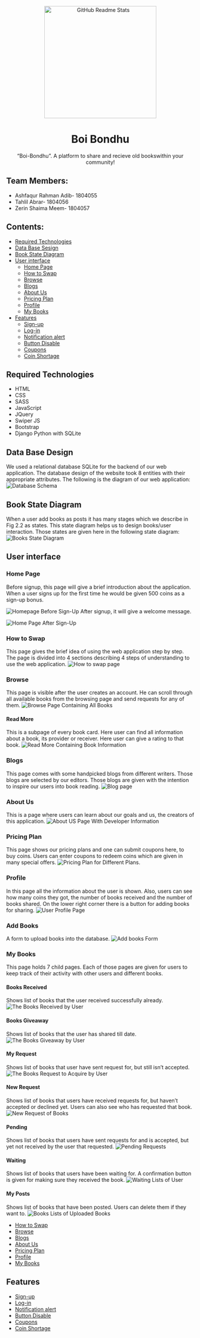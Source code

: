 <p align="center">
  <img width="300px" src="https://img.freepik.com/free-vector/hand-drawn-flat-design-stack-books-illustration_23-2149341898.jpg?w=740&t=st=1698066384~exp=1698066984~hmac=7204140b45fec26f45d3497c087bacdb74f9447f18b168abb953ed8cd9072fff" align="center" alt="GitHub Readme Stats" />

 <h1 align="center">Boi Bondhu</h2>
 <p align="center">“Boi-Bondhu”. A platform to share and recieve old bookswithin your community!</p>
</p>

## Team Members:
* Ashfaqur Rahman Adib- 1804055
* Tahlil Abrar- 1804056
* Zerin Shaima Meem- 1804057
## Contents:
- [Required Technologies](#Required-Technologies)
- [Data Base Sesign](#Data-Base-Design)
- [Book State Diagram](#Book-State-Diagram)
- [User interface](#User-Interface)
  - [Home Page](#Home-Page)
  - [How to Swap](#How-to-swap)
  - [Browse](#Browse)
  - [Blogs](#Blogs)
  - [About Us](#About-Us)
  - [Pricing Plan](#Pricing-Plan)
  - [Profile](#Profile)
  - [My Books](#My-Books)
- [Features](#Features)
  - [Sign-up](#sign-up)
  - [Log-in](#Log-in)
  - [Notification alert](#Notification-alert)
  - [Button Disable](#Button-Disable)
  - [Coupons](#Coupons)
  - [Coin Shortage](#Coin-Shortage)
## Required Technologies
* HTML
* CSS
* SASS
* JavaScript
* JQuery
* Swiper JS
* Bootstrap
* Django Python with SQLite

## Data Base Design
We used a relational database SQLite for the backend of our web application. The database 
design of the website took 8 entities with their appropriate attributes. The following is the 
diagram of our web application:
![Database Schema](readmeImages/DatabaseSchema.jpg)
## Book State Diagram
When a user add books as posts it has many stages which we describe in Fig 2.2 as states. This 
state diagram helps us to design books/user interaction. Those states are given here in the 
following state diagram: 
![Books State Diagram](readmeImages/BooksStateDiagram.jpg)
## User interface
  ### Home Page
  Before signup, this page will give a brief introduction about the application. When a user      signs up for the first time he would be given 500 coins as a sign-up bonus. 
  
  ![Homepage Before Sign-Up ](readmeImages/HomePageBeforeSignup.jpg)
  After signup, it will give a welcome message. 
  
  ![Home Page After Sign-Up ](readmeImages/HomePageAfterSign-Up.jpg)

  ### How to Swap
  This page gives the brief idea of using the web application step by step. The page is divided 
  into 4 sections describing 4 steps of understanding to use the web application.
  ![How to swap page](readmeImages/HowtoSwapPage.jpg)

  ### Browse
  This page is visible after the user creates an account. He can scroll through all available 
  books from the browsing page and send requests for any of them. 
  ![Browse Page Containing All Books](readmeImages/browsePageContainingAllBooks.jpg)

  #### Read More
  This is a subpage of every book card. Here user can find all information about a book, its 
  provider or receiver. Here user can give a rating to that book. 
  ![ Read More Containing Book Information ](readmeImages/ReadMoreContainingBookInformation.jpg)

  ### Blogs
  This page comes with some handpicked blogs from different writers. Those blogs are selected by our editors. Those blogs are given with the intention to inspire our users into book reading. 
  ![Blog page](readmeImages/blogPage.jpg)

  ### About Us
  This is a page where users can learn about our goals and us, the creators of this application.
  ![About US Page With Developer Information](readmeImages/aboutUs.jpg)

  ### Pricing Plan
  This page shows our pricing plans and one can submit coupons here, to buy coins. Users can 
enter coupons to redeem coins which are given in many special offers.
 ![Pricing Plan for Different Plans.](readmeImages/PricingPlanForDifferentPlans.jpg)

 ### Profile
 In this page all the information about the user is shown. Also, users can see how many coins 
they got, the number of books received and the number of books shared. On the lower right 
corner there is a button for adding books for sharing. 
![User Profile Page ](readmeImages/UserProfilePage.jpg)

### Add Books
A form to upload books into the database. 
![Add books Form](readmeImages/addBooksForm.jpg)
### My Books
This page holds 7 child pages. Each of those pages are given for users to keep track of their 
activity with other users and different books. 
#### Books Received 
Shows list of books that the user received successfully already. 
![The Books Received by User ](readmeImages/TheBooksReceivedbyUser.jpg)
#### Books Giveaway 
Shows list of books that the user has shared till date.
![The Books Giveaway by User](readmeImages/TheBooksGivaawaybyUser.jpg)
#### My Request 
Shows list of books that user have sent request for, but still isn’t accepted. 
![The Books Request to Acquire by User](readmeImages/TheBooksRequesttoAcquirebyUser.jpg)
#### New Request 
Shows list of books that users have received requests for, but haven’t accepted or declined yet. Users can also see who has requested that book.
![New Request of Books ](readmeImages/NewRequestofBooks.jpg)
#### Pending 
Shows list of books that users have sent requests for and is accepted, but yet not received by 
the user that requested.
![Pending Requests](readmeImages/PendingRequests.jpg)
#### Waiting 
Shows list of books that users have been waiting for. A confirmation button is given for 
making sure they received the book. 
![Waiting Lists of User](readmeImages/WaitingListofUser.jpg)
#### My Posts 
Shows list of books that have been posted. Users can delete them if they want to.
![Books Lists of Uploaded Books](readmeImages/booksListsOfUploadedBooks.jpg)
  
- [How to Swap](#How-to-swap)
- [Browse](#Browse)
- [Blogs](#Blogs)
- [About Us](#About-Us)
- [Pricing Plan](#Pricing-Plan)
- [Profile](#Profile)
- [My Books](#My-Books)

## Features
- [Sign-up](#sign-up)
- [Log-in](#Log-in)
- [Notification alert](#Notification-alert)
- [Button Disable](#Button-Disable)
- [Coupons](#Coupons)
- [Coin Shortage](#Coin-Shortage)
